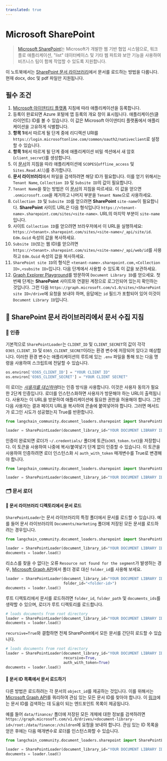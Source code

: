 ```yaml
---
translated: true
---
```


# Microsoft SharePoint

> [Microsoft SharePoint](https://en.wikipedia.org/wiki/SharePoint)는 Microsoft가 개발한 웹 기반 협업 시스템으로, 워크플로 애플리케이션, "list" 데이터베이스 및 기타 웹 파트와 보안 기능을 사용하여 비즈니스 팀이 함께 작업할 수 있도록 지원합니다.

이 노트북에서는 [SharePoint 문서 라이브러리](https://support.microsoft.com/en-us/office/what-is-a-document-library-3b5976dd-65cf-4c9e-bf5a-713c10ca2872)에서 문서를 로드하는 방법을 다룹니다. 현재 docx, doc 및 pdf 파일만 지원됩니다.

## 필수 조건

1. [Microsoft 아이덴티티 플랫폼](https://learn.microsoft.com/en-us/azure/active-directory/develop/quickstart-register-app) 지침에 따라 애플리케이션을 등록합니다.
2. 등록이 완료되면 Azure 포털에 앱 등록의 개요 창이 표시됩니다. 애플리케이션(클라이언트) ID를 볼 수 있습니다. 이 값은 Microsoft 아이덴티티 플랫폼에서 애플리케이션을 고유하게 식별합니다.
3. **항목 1**에서 따르게 될 단계 중에 리디렉션 URI를 `https://login.microsoftonline.com/common/oauth2/nativeclient`로 설정할 수 있습니다.
4. **항목 1**에서 따르게 될 단계 중에 애플리케이션 비밀 섹션에서 새 암호(`client_secret`)를 생성합니다.
5. 이 [문서](https://learn.microsoft.com/en-us/azure/active-directory/develop/quickstart-configure-app-expose-web-apis#add-a-scope)의 지침을 따라 애플리케이션에 `SCOPES`(`offline_access` 및 `Sites.Read.All`)를 추가합니다.
6. **문서 라이브러리**에서 파일을 검색하려면 해당 ID가 필요합니다. 이를 얻기 위해서는 `Tenant Name`, `Collection ID` 및 `Subsite ID`의 값이 필요합니다.
7. `Tenant Name`을 찾는 방법은 이 [문서](https://learn.microsoft.com/en-us/azure/active-directory-b2c/tenant-management-read-tenant-name)의 지침을 따르세요. 이 값을 얻으면 `.onmicrosoft.com`을 제거하고 나머지 부분을 `Tenant Name`으로 사용하세요.
8. `Collection ID` 및 `Subsite ID`를 얻으려면 **SharePoint** `site-name`이 필요합니다. **SharePoint** 사이트 URL은 다음 형식입니다 `https://<tenant-name>.sharepoint.com/sites/<site-name>`. URL의 마지막 부분이 `site-name`입니다.
9. 사이트 `Collection ID`를 얻으려면 브라우저에서 이 URL을 실행하세요: `https://<tenant>.sharepoint.com/sites/<site-name>/_api/site/id`. `Edm.Guid` 속성의 값을 복사하세요.
10. `Subsite ID`(또는 웹 ID)를 얻으려면 `https://<tenant>.sharepoint.com/sites/<site-name>/_api/web/id`를 사용하고 `Edm.Guid` 속성의 값을 복사하세요.
11. `SharePoint site ID`의 형식은 `<tenant-name>.sharepoint.com,<Collection ID>,<subsite ID>`입니다. 다음 단계에서 사용할 수 있도록 이 값을 보관하세요.
12. [Graph Explorer Playground](https://developer.microsoft.com/en-us/graph/graph-explorer)를 방문하여 `Document Library ID`를 얻으세요. 첫 번째 단계는 **SharePoint** 사이트와 연결된 계정으로 로그인되어 있는지 확인하는 것입니다. 그런 다음 `https://graph.microsoft.com/v1.0/sites/<SharePoint site ID>/drive`에 요청을 보내야 하며, 응답에는 `id` 필드가 포함되어 있어 이것이 `Document Library ID`입니다.

## 🧑 SharePoint 문서 라이브러리에서 문서 수집 지침

### 🔑 인증

기본적으로 `SharePointLoader`는 `CLIENT_ID` 및 `CLIENT_SECRET`의 값이 각각 `O365_CLIENT_ID` 및 `O365_CLIENT_SECRET`이라는 환경 변수에 저장되어 있다고 예상합니다. 이러한 환경 변수는 애플리케이션의 루트에 있는 `.env` 파일을 통해 또는 다음 명령을 사용하여 스크립트에 전달할 수 있습니다.

```python
os.environ['O365_CLIENT_ID'] = "YOUR CLIENT ID"
os.environ['O365_CLIENT_SECRET'] = "YOUR CLIENT SECRET"
```

이 로더는 [*사용자를 대신하여*](https://learn.microsoft.com/en-us/graph/auth-v2-user?context=graph%2Fapi%2F1.0&view=graph-rest-1.0)라는 인증 방식을 사용합니다. 이것은 사용자 동의가 필요한 2단계 인증입니다. 로더를 인스턴스화하면 사용자가 방문해야 하는 URL이 출력됩니다. 사용자는 이 URL을 방문하여 애플리케이션에 필요한 권한을 허용해야 합니다. 그런 다음 사용자는 결과 페이지 URL을 복사하여 콘솔에 붙여넣어야 합니다. 그러면 메서드가 로그인 시도가 성공했는지 True를 반환합니다.

```python
from langchain_community.document_loaders.sharepoint import SharePointLoader

loader = SharePointLoader(document_library_id="YOUR DOCUMENT LIBRARY ID")
```

인증이 완료되면 로더가 `~/.credentials/` 폴더에 토큰(`o365_token.txt`)을 저장합니다. 이 토큰을 사용하여 나중에 복사/붙여넣기 단계 없이 인증할 수 있습니다. 이 토큰을 사용하여 인증하려면 로더 인스턴스화 시 `auth_with_token` 매개변수를 True로 변경해야 합니다.

```python
from langchain_community.document_loaders.sharepoint import SharePointLoader

loader = SharePointLoader(document_library_id="YOUR DOCUMENT LIBRARY ID", auth_with_token=True)
```

### 🗂️ 문서 로더

#### 📑 문서 라이브러리 디렉토리에서 문서 로드

`SharePointLoader`는 문서 라이브러리의 특정 폴더에서 문서를 로드할 수 있습니다. 예를 들어 문서 라이브러리의 `Documents/marketing` 폴더에 저장된 모든 문서를 로드하려는 경우입니다.

```python
from langchain_community.document_loaders.sharepoint import SharePointLoader

loader = SharePointLoader(document_library_id="YOUR DOCUMENT LIBRARY ID", folder_path="Documents/marketing", auth_with_token=True)
documents = loader.load()
```

리소스를 찾을 수 없다는 오류 `Resource not found for the segment`가 발생하는 경우, [Microsoft Graph API](https://developer.microsoft.com/en-us/graph/graph-explorer)에서 폴더 경로 대신 `folder_id`를 사용해 보세요.

```python
loader = SharePointLoader(document_library_id="YOUR DOCUMENT LIBRARY ID", auth_with_token=True
                          folder_id="<folder-id>")
documents = loader.load()
```

루트 디렉토리에서 문서를 로드하려면 `folder_id`, `folder_path` 및 `documents_ids`를 생략할 수 있으며, 로더가 루트 디렉토리를 로드합니다.

```python
# loads documents from root directory
loader = SharePointLoader(document_library_id="YOUR DOCUMENT LIBRARY ID", auth_with_token=True)
documents = loader.load()
```

`recursive=True`와 결합하면 전체 SharePoint에서 모든 문서를 간단히 로드할 수 있습니다.

```python
# loads documents from root directory
loader = SharePointLoader(document_library_id="YOUR DOCUMENT LIBRARY ID",
                          recursive=True,
                          auth_with_token=True)
documents = loader.load()
```

#### 📑 문서 ID 목록에서 문서 로드하기

다른 방법은 로드하려는 각 문서의 `object_id`를 제공하는 것입니다. 이를 위해서는 [Microsoft Graph API](https://developer.microsoft.com/en-us/graph/graph-explorer)를 쿼리하여 관심 있는 모든 문서 ID를 찾아야 합니다. 이 [링크](https://learn.microsoft.com/en-us/graph/api/resources/onedrive?view=graph-rest-1.0#commonly-accessed-resources)에는 문서 ID를 검색하는 데 도움이 되는 엔드포인트 목록이 제공됩니다.

예를 들어 `data/finance/` 폴더에 저장된 모든 개체에 대한 정보를 검색하려면 `https://graph.microsoft.com/v1.0/drives/<document-library-id>/root:/data/finance:/children`에 요청을 보내야 합니다. 관심 있는 ID 목록을 얻은 후에는 다음 매개변수로 로더를 인스턴스화할 수 있습니다.

```python
from langchain_community.document_loaders.sharepoint import SharePointLoader

loader = SharePointLoader(document_library_id="YOUR DOCUMENT LIBRARY ID", object_ids=["ID_1", "ID_2"], auth_with_token=True)
documents = loader.load()
```
